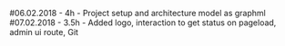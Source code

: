 #06.02.2018 - 4h - Project setup and architecture model as graphml
#07.02.2018 - 3.5h - Added logo, interaction to get status on pageload, admin ui route, Git